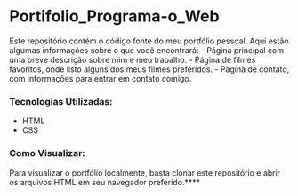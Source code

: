 # Portifolio_Programa-o_Web
Este repositório contém o código fonte do meu portfólio pessoal. Aqui estão algumas informações sobre o que você encontrará:  - Página principal com uma breve descrição sobre mim e meu trabalho. - Página de filmes favoritos, onde listo alguns dos meus filmes preferidos. - Página de contato, com informações para entrar em contato comigo.
### Tecnologias Utilizadas:
- HTML
- CSS

### Como Visualizar:
Para visualizar o portfólio localmente, basta clonar este repositório e abrir os arquivos HTML em seu navegador preferido.****
